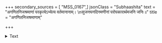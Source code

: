 +++
secondary_sources = [ "MSS_0167",]
jsonClass = "Subhaashita"
text = "अगणितनिजश्रमाणां परकृत्येऽभ्येत्य वर्तमानानाम्।  \nसुजनघनदिनमणीनां परोपकारार्थमजनि जनिः॥"
title = "अगणितनिजश्रमाणाम्"

+++

<details><summary>Text</summary>

अगणितनिजश्रमाणां परकृत्येऽभ्येत्य वर्तमानानाम्।  
सुजनघनदिनमणीनां परोपकारार्थमजनि जनिः॥
</details>
